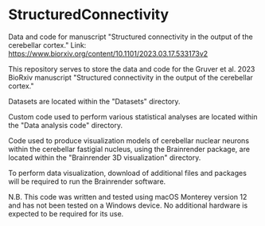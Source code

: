 # StructuredConnectivity
Data and code for manuscript "Structured connectivity in the output of the cerebellar cortex." 
Link: https://www.biorxiv.org/content/10.1101/2023.03.17.533173v2


This repository serves to store the data and code for the Gruver et al. 2023 BioRxiv manuscript "Structured connectivity in the output of the cerebellar cortex." 

Datasets are located within the "Datasets" directory.

Custom code used to perform various statistical analyses are located within the "Data analysis code" directory.

Code used to produce visualization models of cerebellar nuclear neurons within the cerebellar fastigial nucleus, using the Brainrender package, are located within the "Brainrender 3D visualization" directory. 

To perform data visualization, download of additional files and packages will be required to run the Brainrender software. 

N.B. This code was written and tested using macOS Monterey version 12 and has not been tested on a Windows device. No additional hardware is expected to be required for its use. 
